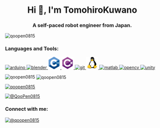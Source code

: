 <h1 align="center">Hi 👋, I'm TomohiroKuwano</h1>
<h3 align="center">A self-paced robot engineer from Japan.</h3>

<p align="left"> <img src="https://komarev.com/ghpvc/?username=qoopen0815&label=Profile%20views&color=0e75b6&style=flat" alt="qoopen0815" /> </p>

<h3 align="left">Languages and Tools:</h3>
<p align="left"> <a href="https://www.arduino.cc/" target="_blank"> <img src="https://cdn.worldvectorlogo.com/logos/arduino-1.svg" alt="arduino" width="40" height="40"/> </a> <a href="https://www.blender.org/" target="_blank"> <img src="https://download.blender.org/branding/community/blender_community_badge_white.svg" alt="blender" width="40" height="40"/> </a> <a href="https://www.w3schools.com/cpp/" target="_blank"> <img src="https://raw.githubusercontent.com/devicons/devicon/master/icons/cplusplus/cplusplus-original.svg" alt="cplusplus" width="40" height="40"/> </a> <a href="https://www.w3schools.com/cs/" target="_blank"> <img src="https://raw.githubusercontent.com/devicons/devicon/master/icons/csharp/csharp-original.svg" alt="csharp" width="40" height="40"/> </a> <a href="https://git-scm.com/" target="_blank"> <img src="https://www.vectorlogo.zone/logos/git-scm/git-scm-icon.svg" alt="git" width="40" height="40"/> </a> <a href="https://www.linux.org/" target="_blank"> <img src="https://raw.githubusercontent.com/devicons/devicon/master/icons/linux/linux-original.svg" alt="linux" width="40" height="40"/> </a> <a href="https://www.mathworks.com/" target="_blank"> <img src="https://raw.githubusercontent.com/simple-icons/simple-icons/master/icons/mathworks.svg" alt="matlab" width="40" height="40"/> </a> <a href="https://opencv.org/" target="_blank"> <img src="https://www.vectorlogo.zone/logos/opencv/opencv-icon.svg" alt="opencv" width="40" height="40"/> </a> <a href="https://unity.com/" target="_blank"> <img src="https://www.vectorlogo.zone/logos/unity3d/unity3d-icon.svg" alt="unity" width="40" height="40"/> </a> </p>

<p><img align="left" src="https://github-readme-stats.vercel.app/api/top-langs?username=qoopen0815&show_icons=true&locale=en&layout=compact" alt="qoopen0815" /></p>

<p>&nbsp;<img align="center" src="https://github-readme-stats.vercel.app/api?username=qoopen0815&show_icons=true&locale=en" alt="qoopen0815" /></p>

<p align="left"> <a href="https://github.com/ryo-ma/github-profile-trophy"><img src="https://github-profile-trophy.vercel.app/?username=qoopen0815" alt="qoopen0815" /></a> </p>

<p align="left"> <a href="https://twitter.com/@qoopen0815" target="blank"><img src="https://img.shields.io/twitter/follow/@QooPen0815?logo=twitter&style=for-the-badge" alt="@QooPen0815" /></a> </p>

<h3 align="left">Connect with me:</h3>
<p align="left">
<a href="https://twitter.com/QooPen0815" target="blank"><img align="center" src="https://raw.githubusercontent.com/rahuldkjain/github-profile-readme-generator/neutral-icons/src/images/icons/Social/twitter.svg" alt="@qoopen0815" height="30" width="40" /></a>
</p>

